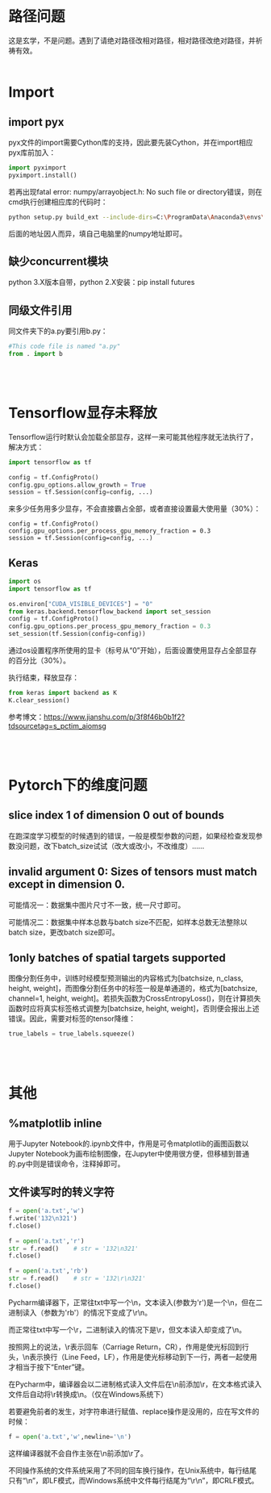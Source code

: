 # 路径问题
这是玄学，不是问题。遇到了请绝对路径改相对路径，相对路径改绝对路径，并祈祷有效。
<br/><br/>

# Import
## import pyx
pyx文件的import需要Cython库的支持，因此要先装Cython，并在import相应pyx库前加入：
```python
import pyximport
pyximport.install()
```
若再出现fatal error: numpy/arrayobject.h: No such file or directory错误，则在cmd执行创建相应库的代码时：
```bash
python setup.py build_ext --include-dirs=C:\ProgramData\Anaconda3\envs\pytorch\Lib\site-packages\numpy\core\include
```
后面的地址因人而异，填自己电脑里的numpy地址即可。

## 缺少concurrent模块
python 3.X版本自带，python 2.X安装：pip install futures

## 同级文件引用

同文件夹下的a.py要引用b.py：

```python
#This code file is named "a.py"
from . import b
```
<br/><br/>

# Tensorflow显存未释放
Tensorflow运行时默认会加载全部显存，这样一来可能其他程序就无法执行了，解决方式：
```python
import tensorflow as tf
 
config = tf.ConfigProto()
config.gpu_options.allow_growth = True
session = tf.Session(config=config, ...)
```

来多少任务用多少显存，不会直接霸占全部，或者直接设置最大使用量（30%）：
```
config = tf.ConfigProto()
config.gpu_options.per_process_gpu_memory_fraction = 0.3
session = tf.Session(config=config, ...)
```
## Keras
```python
import os
import tensorflow as tf
 
os.environ["CUDA_VISIBLE_DEVICES"] = "0"
from keras.backend.tensorflow_backend import set_session
config = tf.ConfigProto()
config.gpu_options.per_process_gpu_memory_fraction = 0.3
set_session(tf.Session(config=config))
```
通过os设置程序所使用的显卡（标号从“0”开始），后面设置使用显存占全部显存的百分比（30%）。

执行结束，释放显存：
```python
from keras import backend as K
K.clear_session()
```
参考博文：https://www.jianshu.com/p/3f8f46b0b1f2?tdsourcetag=s_pctim_aiomsg

<br/><br/>

# Pytorch下的维度问题
## slice index 1 of dimension 0 out of bounds
在跑深度学习模型的时候遇到的错误，一般是模型参数的问题，如果经检查发现参数没问题，改下batch_size试试（改大或改小，不改维度）……

## invalid argument 0: Sizes of tensors must match except in dimension 0.
可能情况一：数据集中图片尺寸不一致，统一尺寸即可。

可能情况二：数据集中样本总数与batch size不匹配，如样本总数无法整除以batch size，更改batch size即可。

## 1only batches of spatial targets supported
图像分割任务中，训练时经模型预测输出的内容格式为[batchsize, n_class, height, weight]，而图像分割任务中的标签一般是单通道的，格式为[batchsize, channel=1, height, weight]。若损失函数为CrossEntropyLoss()，则在计算损失函数时应将真实标签格式调整为[batchsize, height, weight]，否则便会报出上述错误。因此，需要对标签的tensor降维：
```python
true_labels = true_labels.squeeze()
```
<br/><br/>

# 其他
## %matplotlib inline
用于Jupyter Notebook的.ipynb文件中，作用是可令matplotlib的画图函数以Jupyter Notebook为画布绘制图像，在Jupyter中使用很方便，但移植到普通的.py中则是错误命令，注释掉即可。

## 文件读写时的转义字符
```python 
f = open('a.txt','w')
f.write('132\n321')
f.close()
 
f = open('a.txt','r')
str = f.read()    # str = '132\n321'
f.close()
 
f = open('a.txt','rb')
str = f.read()    # str = '132\r\n321'
f.close()
```
Pycharm编译器下，正常往txt中写一个\n，文本读入(参数为'r')是一个\n，但在二进制读入（参数为'rb'）的情况下变成了\r\n。

而正常往txt中写一个\r，二进制读入的情况下是\r，但文本读入却变成了\n。

按照网上的说法，\r表示回车（Carriage Return，CR），作用是使光标回到行头，\n表示换行（Line Feed，LF），作用是使光标移动到下一行，两者一起使用才相当于按下“Enter”键。

在Pycharm中，编译器会以二进制格式读入文件后在\n前添加\r，在文本格式读入文件后自动将\r转换成\n。（仅在Windows系统下）

若要避免前者的发生，对字符串进行赋值、replace操作是没用的，应在写文件的时候：
```python
f = open('a.txt','w',newline='\n')
```
这样编译器就不会自作主张在\n前添加\r了。

不同操作系统的文件系统采用了不同的回车换行操作，在Unix系统中，每行结尾只有“\n”，即LF模式，而Windows系统中文件每行结尾为“\r\n”，即CRLF模式。
